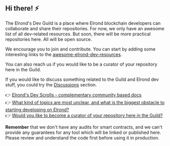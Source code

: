 ## Hi there! ⚡

The Elrond's Dev Guild is a place where Elrond blockchain developers can collaborate and share their repositories. For now, we only have an awesome list of all dev-related resources. But soon, there will be more practical repositories here. All will be open source. 

We encourage you to join and contribute. You can start by adding some interesting links to the [awesome-elrond-dev-resources](https://github.com/ElrondDevGuild/awesome-elrond-dev-resources). 

You can also reach us if you would like to be a curator of your repository here in the Guild.

If you would like to discuss something related to the Guild and Elrond dev stuff, you could try the [Discussions](https://github.com/orgs/ElrondDevGuild/discussions) section.

👉 [Elrond's Dev Scrolls - complementary community based docs](https://elrond-dev-guild.gitbook.io/scrolls/)\
👉 [What kind of topics are most unclear, and what is the biggest obstacle to starting developing on Elrond?](https://github.com/orgs/ElrondDevGuild/discussions/2)\
👉 [Would you like to become a curator of your repository here in the Guild?](https://github.com/orgs/ElrondDevGuild/discussions/4)

**Remember** that we don't have any audits for smart contracts, and we can't provide any guarantees for any tool which will be linked or published here. Please review and understand the code first before using it in production.
